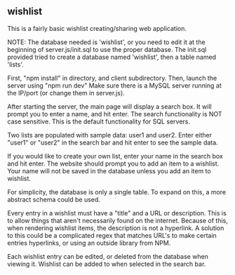 ## wishlist

This is a fairly basic wishlist creating/sharing web application.

NOTE: The database needed is 'wishlist', or you need to edit it at the
beginning of server.js/init.sql to use the proper database. The init.sql provided
tried to create a database named 'wishlist', then a table named 'lists'. 

First, "npm install" in directory, and client subdirectory. Then, launch the server using "npm run dev"
Make sure there is a MySQL server running at the IP/port (or change them in server.js).

After starting the server, the main page will display a search box. It will prompt
you to enter a name, and hit enter. The search functionality is NOT case sensitive.
This is the default functionality for SQL servers. 

Two lists are populated with sample data: user1 and user2.
Enter either "user1" or "user2" in the search bar and hit enter to see the sample
data.

If you would like to create your own list, enter your name in the search box and hit
enter. The website should prompt you to add an item to a wishlist. Your name will
not be saved in the database unless you add an item to wishlist.

For simplicity, the database is only a single table. To expand on this, a more
abstract schema could be used.

Every entry in a wishlist must have a "title" and a URL or description. This is to
allow things that aren't necessarily found on the internet. Because of this, when
rendering wishlist items, the description is not a hyperlink. A solution to this
could be a complicated regex that matches URL's to make certain entries hyperlinks,
or using an outside library from NPM. 

Each wishlist entry can be edited, or deleted from the database when viewing it.
Wishlist can be added to when selected in the search bar.